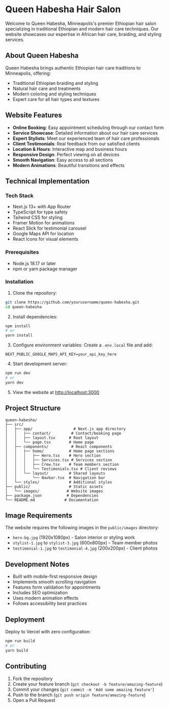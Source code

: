 # Queen Habesha Hair Salon

Welcome to Queen Habesha, Minneapolis's premier Ethiopian hair salon specializing in traditional Ethiopian and modern hair care techniques. Our website showcases our expertise in African hair care, braiding, and styling services.

## About Queen Habesha

Queen Habesha brings authentic Ethiopian hair care traditions to Minneapolis, offering:
- Traditional Ethiopian braiding and styling
- Natural hair care and treatments
- Modern coloring and styling techniques
- Expert care for all hair types and textures

## Website Features

- **Online Booking**: Easy appointment scheduling through our contact form
- **Service Showcase**: Detailed information about our hair care services
- **Expert Stylists**: Meet our experienced team of hair care professionals
- **Client Testimonials**: Real feedback from our satisfied clients
- **Location & Hours**: Interactive map and business hours
- **Responsive Design**: Perfect viewing on all devices
- **Smooth Navigation**: Easy access to all sections
- **Modern Animations**: Beautiful transitions and effects

## Technical Implementation

### Tech Stack
- Next.js 13+ with App Router
- TypeScript for type safety
- Tailwind CSS for styling
- Framer Motion for animations
- React Slick for testimonial carousel
- Google Maps API for location
- React Icons for visual elements

### Prerequisites
- Node.js 18.17 or later
- npm or yarn package manager

### Installation

1. Clone the repository:
```bash
git clone https://github.com/yourusername/queen-habesha.git
cd queen-habesha
```

2. Install dependencies:
```bash
npm install
# or
yarn install
```

3. Configure environment variables:
Create a `.env.local` file and add:
```
NEXT_PUBLIC_GOOGLE_MAPS_API_KEY=your_api_key_here
```

4. Start development server:
```bash
npm run dev
# or
yarn dev
```

5. View the website at [http://localhost:3000](http://localhost:3000)

## Project Structure
```
queen-habesha/
├── src/
│   ├── app/                  # Next.js app directory
│   │   ├── contact/         # Contact/booking page
│   │   ├── layout.tsx      # Root layout
│   │   └── page.tsx        # Home page
│   ├── components/          # React components
│   │   ├── home/           # Home page sections
│   │   │   ├── Hero.tsx    # Hero section
│   │   │   ├── Services.tsx # Services section
│   │   │   ├── Crew.tsx    # Team members section
│   │   │   └── Testimonials.tsx # Client reviews
│   │   └── layout/         # Shared layouts
│   │       └── Navbar.tsx  # Navigation bar
│   └── styles/             # Additional styles
├── public/                 # Static assets
│   └── images/            # Website images
├── package.json           # Dependencies
└── README.md             # Documentation
```

## Image Requirements

The website requires the following images in the `public/images` directory:
- `hero-bg.jpg` (1920x1080px) - Salon interior or styling work
- `stylist-1.jpg` to `stylist-3.jpg` (600x800px) - Team member photos
- `testimonial-1.jpg` to `testimonial-4.jpg` (200x200px) - Client photos

## Development Notes

- Built with mobile-first responsive design
- Implements smooth scrolling navigation
- Features form validation for appointments
- Includes SEO optimization
- Uses modern animation effects
- Follows accessibility best practices

## Deployment

Deploy to Vercel with zero configuration:
```bash
npm run build
# or
yarn build
```

## Contributing

1. Fork the repository
2. Create your feature branch (`git checkout -b feature/amazing-feature`)
3. Commit your changes (`git commit -m 'Add some amazing feature'`)
4. Push to the branch (`git push origin feature/amazing-feature`)
5. Open a Pull Request

